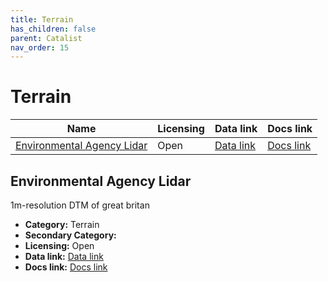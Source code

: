 ```yaml
---
title: Terrain
has_children: false
parent: Catalist
nav_order: 15
---
```


# Terrain

| Name                                                      | Licensing | Data link                                           | Docs link                                                                                                  |
| --------------------------------------------------------- | --------- | --------------------------------------------------- | ---------------------------------------------------------------------------------------------------------- |
| [Environmental Agency Lidar](#environmental-agency-lidar) | Open      | [Data link](https://environment.data.gov.uk/survey) | [Docs link](https://www.data.gov.uk/dataset/f0db0249-f17b-4036-9e65-309148c97ce4/national-lidar-programme) |

## Environmental Agency Lidar

1m-resolution DTM of great britan

- **Category:** Terrain
- **Secondary Category:** 
- **Licensing:** Open
- **Data link:** [Data link](https://environment.data.gov.uk/survey)
- **Docs link:** [Docs link](https://www.data.gov.uk/dataset/f0db0249-f17b-4036-9e65-309148c97ce4/national-lidar-programme)
